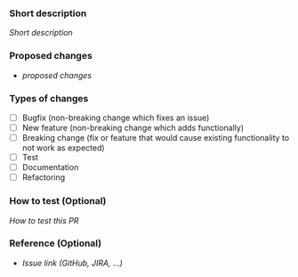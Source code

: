 ### Short description

*Short description*

### Proposed changes

- *proposed changes*

### Types of changes

- [ ] Bugfix (non-breaking change which fixes an issue)
- [ ] New feature (non-breaking change which adds functionally)
- [ ] Breaking change (fix or feature that would cause existing functionality to not work as expected)
- [ ] Test
- [ ] Documentation
- [ ] Refactoring

### How to test (Optional)

*How to test this PR*

### Reference (Optional)

- *Issue link (GitHub, JIRA, ...)*
